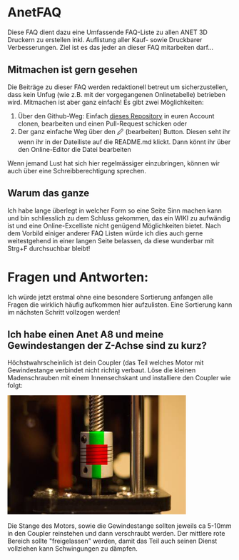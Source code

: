 ﻿# AnetFAQ

Diese FAQ dient dazu eine Umfassende FAQ-Liste zu allen ANET 3D Druckern zu erstellen inkl. Auflistung aller Kauf- sowie Druckbarer Verbesserungen. Ziel ist es das jeder an dieser FAQ mitarbeiten darf... 

## Mitmachen ist gern gesehen

Die Beiträge zu dieser FAQ werden redaktionell betreut um sicherzustellen, dass kein Unfug (wie z.B. mit der vorgegangenen Onlinetabelle) betrieben wird. Mitmachen ist aber ganz einfach! Es gibt zwei Möglichkeiten:
1) Über den Github-Weg: Einfach [dieses Repository](https://github.com/twobeass/AnetFAQ) in euren Account clonen, bearbeiten und einen Pull-Request schicken
oder
2) Der ganz einfache Weg über den 🖉 (bearbeiten) Button. Diesen seht ihr wenn ihr in der Dateiliste auf die README.md klickt. Dann könnt ihr über den Online-Editor die Datei bearbeiten

Wenn jemand Lust hat sich hier regelmässiger einzubringen, können wir auch über eine Schreibberechtigung sprechen.

## Warum das ganze

Ich habe lange überlegt in welcher Form so eine Seite Sinn machen kann und bin schliesslich zu dem Schluss gekommen, das ein WIKI zu aufwändig ist und eine Online-Excelliste nicht genügend Möglichkeiten bietet. Nach dem Vorbild einiger anderer FAQ Listen würde ich dies auch gerne weitestgehend in einer langen Seite belassen, da diese wunderbar mit Strg+F durchsuchbar bleibt!


# Fragen und Antworten:

Ich würde jetzt erstmal ohne eine besondere Sortierung anfangen alle Fragen die wirklich häufig aufkommen hier aufzulisten. Eine Sortierung kann im nächsten Schritt vollzogen werden!

## Ich habe einen Anet A8 und meine Gewindestangen der Z-Achse sind zu kurz?

Höchstwahrscheinlich ist dein Coupler (das Teil welches Motor mit Gewindestange verbindet nicht richtig verbaut. Löse die kleinen Madenschrauben mit einem Innensechskant und installiere den Coupler wie folgt:

![couplerbild](https://github.com/twobeass/AnetFAQ/blob/master/images/coupler.jpg "Couplerbild")

Die Stange des Motors, sowie die Gewindestange sollten jeweils ca 5-10mm in den Coupler reinstehen und dann verschraubt werden. Der mittlere rote Bereich sollte "freigelassen" werden, damit das Teil auch seinen Dienst vollziehen kann Schwingungen zu dämpfen.


 